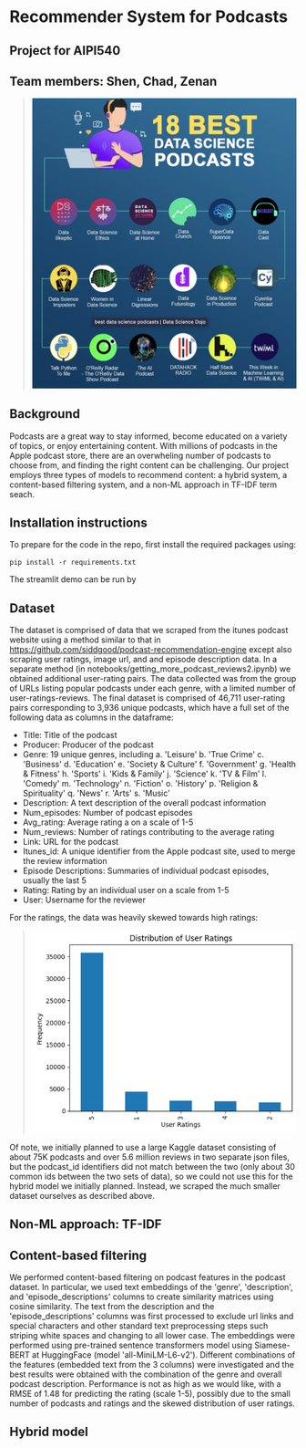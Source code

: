 # Recommender System for Podcasts
## Project for AIPI540
## Team members: Shen, Chad, Zenan

>![img.jpg](assets/bestdspods.jpg)

## Background
Podcasts are a great way to stay informed, become educated on a variety of topics, or enjoy entertaining content. With millions of podcasts in the Apple podcast store, there are an overwheling number of podcasts to choose from, and finding the right content can be challenging. Our project employs three types of models to recommend content: a hybrid system, a content-based filtering system, and a non-ML approach in TF-IDF term seach. 

## Installation instructions

To prepare for the code in the repo, first install the required packages using:

```
pip install -r requirements.txt
```

The streamlit demo can be run by

## Dataset
The dataset is comprised of data that we scraped from the itunes podcast website using a method similar to that in https://github.com/siddgood/podcast-recommendation-engine except also scraping user ratings, image url, and and episode description data. In a separate method (in notebooks/getting_more_podcast_reviews2.ipynb) we obtained additional user-rating pairs. The data collected was from the group of URLs listing popular podcasts under each genre, with a limited number of user-ratings-reviews. The final dataset is comprised of 46,711 user-rating pairs corresponding to 3,936 unique podcasts, which have a full set of the following data as columns in the dataframe:

- Title: Title of the podcast
- Producer: Producer of the podcast
- Genre: 19 unique genres, including
    a. 'Leisure'
    b. 'True Crime'
    c.  'Business'
    d.  'Education'
    e.  'Society & Culture'
    f.  'Government'
    g.  'Health & Fitness'
    h.  'Sports'
    i.  'Kids & Family'
    j.  'Science'
    k.  'TV & Film'
    l.  'Comedy'
    m.  'Technology'
    n.  'Fiction'
    o.  'History'
    p.  'Religion & Spirituality'
    q.  'News'
    r.  'Arts'
    s.  'Music'
- Description: A text description of the overall podcast information
- Num_episodes: Number of podcast episodes
- Avg_rating: Average rating a on a scale of 1-5
- Num_reviews: Number of ratings contributing to the average rating
- Link: URL for the podcast
- Itunes_id: A unique identifier from the Apple podcast site, used to merge the review information
- Episode Descriptions: Summaries of individual podcast episodes, usually the last 5
- Rating: Rating by an individual user on a scale from 1-5
- User: Username for the reviewer

For the ratings, the data was heavily skewed towards high ratings:
    

>![img.png](assets/user_ratings_podcasts.png)

Of note, we initially planned to use a large Kaggle dataset consisting of about 75K podcasts and over 5.6 million reviews in two separate json files, but the podcast_id identifiers did not match between the two (only about 30 common ids between the two sets of data), so we could not use this for the hybrid model we initially planned. Instead, we scraped the much smaller dataset ourselves as described above. 

## Non-ML approach: TF-IDF




## Content-based filtering
We performed content-based filtering on podcast features in the podcast dataset. In particular, we used text embeddings of the 'genre', 'description', and 'episode_descriptions' columns to create similarity matrices using cosine similarity. The text from the description and the 'episode_descriptions' columns was first processed to exclude url links and special characters and other standard text preprocessing steps such striping white spaces and changing to all lower case. The embeddings were performed using pre-trained sentence transformers model using Siamese-BERT at HuggingFace (model 'all-MiniLM-L6-v2'). Different combinations of the features (embedded text from the 3 columns) were investigated and the best results were obtained with the combination of the genre and overall podcast description. Performance is not as high as we would like, with a RMSE of 1.48 for predicting the rating (scale 1-5), possibly due to the small number of podcasts and ratings and the skewed distribution of user ratings.  


## Hybrid model



